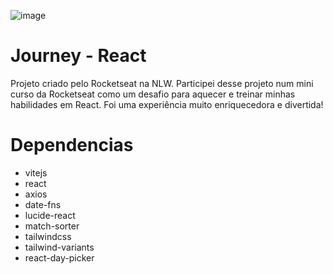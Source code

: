![image](https://github.com/user-attachments/assets/9b9736d5-05a9-4fca-a826-fbeefb18f642)

# Journey - React

Projeto criado pelo Rocketseat na NLW. Participei desse projeto num mini curso da Rocketseat como um desafio para aquecer e treinar minhas habilidades em React. Foi uma experiência muito enriquecedora e divertida!

# Dependencias

- vitejs
- react
- axios
- date-fns
- lucide-react
- match-sorter
- tailwindcss
- tailwind-variants
- react-day-picker
